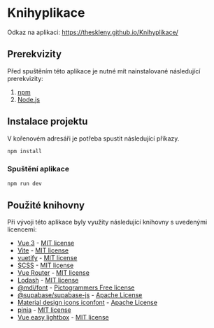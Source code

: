 # Knihyplikace

Odkaz na aplikaci: https://theskleny.github.io/Knihyplikace/

## Prerekvizity

Před spuštěním této aplikace je nutné mít nainstalované následující prerekvizity:

1. [npm](https://www.npmjs.com/get-npm)
2. [Node.js](https://nodejs.org/)

## Instalace projektu

V kořenovém adresáři je potřeba spustit následující příkazy.

```sh
npm install
```

### Spuštění aplikace

```sh
npm run dev
```

## Použité knihovny

Při vývoji této aplikace byly využity následující knihovny s uvedenými licencemi:

- [Vue 3](https://v3.vuejs.org/) - [MIT license](https://github.com/vue3/vue3-News/blob/master/LICENSE)
- [Vite](https://vitejs.dev/) - [MIT license](https://github.com/vitejs/vite/blob/main/LICENSE)
- [vuetify](https://www.npmjs.com/package/vuetify) - [MIT license](https://github.com/vuetifyjs/vuetify/blob/master/LICENSE.md)
- [SCSS](https://sass-lang.com/) - [MIT license](https://github.com/spatie/scss/blob/master/LICENSE.md)
- [Vue Router](https://router.vuejs.org/) - [MIT license](https://github.com/vuejs/vue-router/blob/dev/LICENSE)
- [Lodash](https://lodash.com/) - [MIT license](https://github.com/lodash/lodash/blob/main/LICENSE)
- [@mdi/font](https://www.npmjs.com/package/@mdi/font) - [Pictogrammers Free license](https://github.com/Templarian/MaterialDesign-Webfont/blob/master/LICENSE)
- [@supabase/supabase-js](https://www.npmjs.com/package/@supabase/supabase-js) - [Apache License](https://github.com/supabase/supabase/blob/master/LICENSE)
- [Material design icons iconfont](https://www.npmjs.com/package/material-design-icons-iconfont) - [Apache License](https://github.com/jossef/material-design-icons-iconfont/blob/master/LICENSE)
- [pinia](https://www.npmjs.com/package/pinia) - [MIT license](https://github.com/vuejs/pinia/blob/v2/LICENSE)
- [Vue easy lightbox](https://www.npmjs.com/package/vue-easy-lightbox) - [MIT license](https://github.com/XiongAmao/vue-easy-lightbox/blob/main/LICENSE)